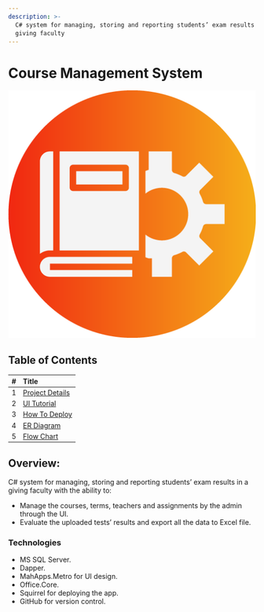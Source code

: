 ```yaml
---
description: >-
  C# system for managing, storing and reporting students’ exam results in a
  giving faculty
---
```


# Course Management System

![](.gitbook/assets/logo.png)

## Table of Contents

| \# | Title |
| :--- | :--- |
| 1 | [Project Details](project-details/) |
| 2 | [UI Tutorial](ui-tutorial/) |
| 3 | [How To Deploy](how-to-deploy.md) |
| 4 | [ER Diagram](er-diagram.md) |
| 5 | [Flow Chart](flow-chart.md) |

## Overview:

C\# system for managing, storing and reporting students’ exam results in a giving faculty with the ability to:

* Manage the courses, terms, teachers and assignments by the admin through the UI.
* Evaluate the uploaded tests’ results and export all the data to Excel file.

### Technologies

* MS SQL Server.
* Dapper.
* MahApps.Metro for UI design.
* Office.Core.
* Squirrel for deploying the app.
* GitHub for version control.
